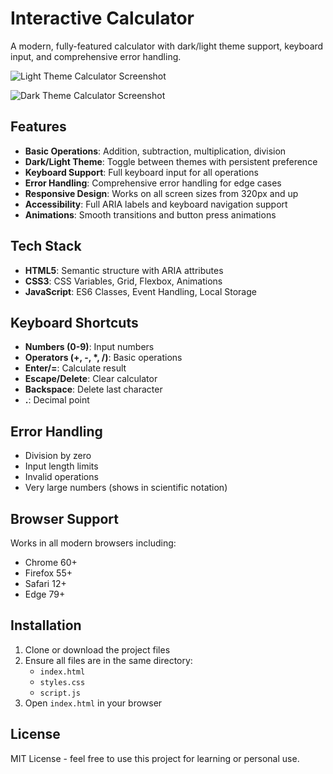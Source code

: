 # Interactive Calculator

A modern, fully-featured calculator with dark/light theme support, keyboard input, and comprehensive error handling.

![Light Theme Calculator Screenshot](https://adebayo-makemoney.github.io/calculator-project/screenshot.jpeg)

![Dark Theme Calculator Screenshot](https://adebayo-makemoney.github.io/calculator-project/screenshot1.jpeg)

## Features

- **Basic Operations**: Addition, subtraction, multiplication, division
- **Dark/Light Theme**: Toggle between themes with persistent preference
- **Keyboard Support**: Full keyboard input for all operations
- **Error Handling**: Comprehensive error handling for edge cases
- **Responsive Design**: Works on all screen sizes from 320px and up
- **Accessibility**: Full ARIA labels and keyboard navigation support
- **Animations**: Smooth transitions and button press animations

## Tech Stack

- **HTML5**: Semantic structure with ARIA attributes
- **CSS3**: CSS Variables, Grid, Flexbox, Animations
- **JavaScript**: ES6 Classes, Event Handling, Local Storage

## Keyboard Shortcuts

- **Numbers (0-9)**: Input numbers
- **Operators (+, -, *, /)**: Basic operations
- **Enter/=**: Calculate result
- **Escape/Delete**: Clear calculator
- **Backspace**: Delete last character
- **.**: Decimal point

## Error Handling

- Division by zero
- Input length limits
- Invalid operations
- Very large numbers (shows in scientific notation)

## Browser Support

Works in all modern browsers including:
- Chrome 60+
- Firefox 55+
- Safari 12+
- Edge 79+

## Installation

1. Clone or download the project files
2. Ensure all files are in the same directory:
   - `index.html`
   - `styles.css`
   - `script.js`
3. Open `index.html` in your browser

## License

MIT License - feel free to use this project for learning or personal use.